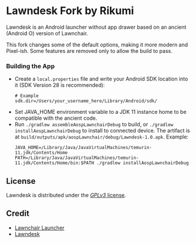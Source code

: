 # Lawndesk Fork by Rikumi

Lawndesk is an Android launcher without app drawer based on an ancient (Android O) version of Lawnchair.

This fork changes some of the default options, making it more modern and Pixel-ish. Some features are removed only to allow the build to pass.

### Building the App
- Create a `local.properties` file and write your Android SDK location into it (SDK Version 28 is recommended):
    ```
    # Example
    sdk.dir=/Users/your_username_here/Library/Android/sdk/
    ```
- Set JAVA_HOME environment variable to a JDK 11 instance home to be compatible with the ancient code.
- Run `./gradlew assembleAospLawnchairDebug` to build, or `./gradlew installAospLawnchairDebug` to install to connected device. The artifact is at `build/outputs/apk/aospLawnchair/debug/Lawndesk-1.0.apk`. Example:
    ```
    JAVA_HOME=/Library/Java/JavaVirtualMachines/temurin-11.jdk/Contents/Home PATH=/Library/Java/JavaVirtualMachines/temurin-11.jdk/Contents/Home/bin:$PATH ./gradlew installAospLawnchairDebug
    ```

## License
Lawndesk is distributed under the [*GPLv3* license](https://www.gnu.org/licenses/gpl-3.0.en.html).

## Credit
- [Lawnchair Launcher](https://github.com/LawnchairLauncher/Lawnchair)
- [Lawndesk](https://github.com/renzhn/Lawndesk)
